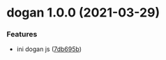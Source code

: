 # dogan 1.0.0 (2021-03-29)

### Features

- ini dogan js ([7db695b](https://github.com/sentrei/dogan/commit/7db695bbfaa06848c36ec25860bd47b524e26335))
